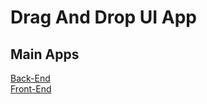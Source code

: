 # Drag And Drop UI App

## Main Apps
[Back-End](https://github.com/ahmednageebmahmoud/.NetCore-Angualr-Drag-And-Drop-Ui/tree/master/BackEnd) <br>
[Front-End](https://github.com/ahmednageebmahmoud/.NetCore-Angualr-Drag-And-Drop-Ui/tree/master/FrontEnd)

